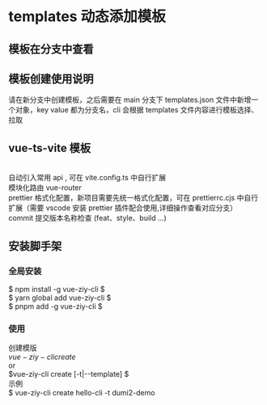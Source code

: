 # templates 动态添加模板
## 模板在分支中查看
## 模板创建使用说明

请在新分支中创建模板，之后需要在 main 分支下 templates.json 文件中新增一个对象，key value 都为分支名，cli 会根据 templates 文件内容进行模板选择、拉取

## vue-ts-vite 模板
<br />
自动引入常用 api , 可在 vite.config.ts 中自行扩展
<br />
模块化路由 vue-router
<br />
prettier 格式化配置，新项目需要先统一格式化配置，可在 prettierrc.cjs 中自行扩展（需要 vscode 安装 prettier 插件配合使用,详细操作查看对应分支）
<br />
commit 提交版本名称检查 (feat、style、build ...) 


## 安装脚手架
### 全局安装
$ npm install -g vue-ziy-cli $
<br />
$ yarn global add vue-ziy-cli $
<br />
$ pnpm add -g vue-ziy-cli
$
<br />

### 使用
创建模版<br />
$vue-ziy-cli create$
<br />
or <br />
$vue-ziy-cli create <name> [-t|--template] 
$
<br />
示例 <br />
$ vue-ziy-cli create hello-cli -t dumi2-demo

